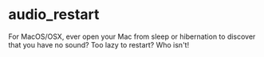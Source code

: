 # audio_restart
For MacOS/OSX, ever open your Mac from sleep or hibernation to discover that you have no sound? Too lazy to restart? Who isn't!
